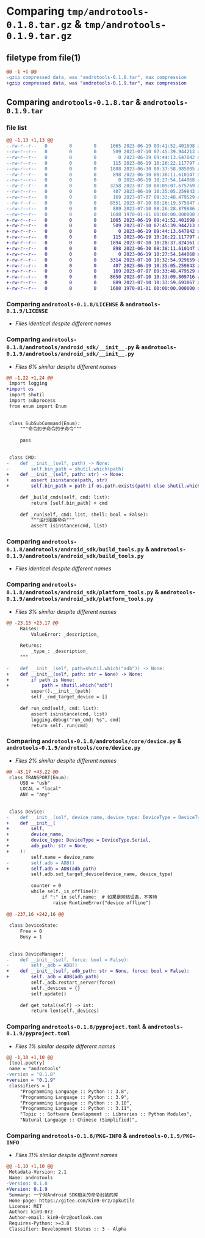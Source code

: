 # Comparing `tmp/androtools-0.1.8.tar.gz` & `tmp/androtools-0.1.9.tar.gz`

## filetype from file(1)

```diff
@@ -1 +1 @@
-gzip compressed data, was "androtools-0.1.8.tar", max compression
+gzip compressed data, was "androtools-0.1.9.tar", max compression
```

## Comparing `androtools-0.1.8.tar` & `androtools-0.1.9.tar`

### file list

```diff
@@ -1,13 +1,13 @@
--rw-r--r--   0        0        0     1065 2023-06-19 09:41:52.401698 androtools-0.1.8/LICENSE
--rw-r--r--   0        0        0      509 2023-07-10 07:45:39.944213 androtools-0.1.8/README.md
--rw-r--r--   0        0        0        0 2023-06-19 09:44:13.647842 androtools-0.1.8/androtools/__init__.py
--rw-r--r--   0        0        0      115 2023-06-19 10:26:22.117797 androtools-0.1.8/androtools/__main__.py
--rw-r--r--   0        0        0     1808 2023-06-30 08:37:58.985005 androtools-0.1.8/androtools/android_sdk/__init__.py
--rw-r--r--   0        0        0      898 2023-06-30 08:38:11.610147 androtools-0.1.8/androtools/android_sdk/build_tools.py
--rw-r--r--   0        0        0        0 2023-06-19 10:27:54.144068 androtools-0.1.8/androtools/android_sdk/emulator.py
--rw-r--r--   0        0        0     3258 2023-07-10 08:09:07.675769 androtools-0.1.8/androtools/android_sdk/platform_tools.py
--rw-r--r--   0        0        0      407 2023-06-19 10:35:05.259843 androtools-0.1.8/androtools/android_sdk/tools.py
--rw-r--r--   0        0        0      169 2023-07-07 09:33:48.479529 androtools-0.1.8/androtools/core/__init__.py
--rw-r--r--   0        0        0     8551 2023-07-10 08:26:19.575847 androtools-0.1.8/androtools/core/device.py
--rw-r--r--   0        0        0      889 2023-07-10 08:26:28.879886 androtools-0.1.8/pyproject.toml
--rw-r--r--   0        0        0     1608 1970-01-01 00:00:00.000000 androtools-0.1.8/PKG-INFO
+-rw-r--r--   0        0        0     1065 2023-06-19 09:41:52.401698 androtools-0.1.9/LICENSE
+-rw-r--r--   0        0        0      509 2023-07-10 07:45:39.944213 androtools-0.1.9/README.md
+-rw-r--r--   0        0        0        0 2023-06-19 09:44:13.647842 androtools-0.1.9/androtools/__init__.py
+-rw-r--r--   0        0        0      115 2023-06-19 10:26:22.117797 androtools-0.1.9/androtools/__main__.py
+-rw-r--r--   0        0        0     1894 2023-07-10 10:28:37.824161 androtools-0.1.9/androtools/android_sdk/__init__.py
+-rw-r--r--   0        0        0      898 2023-06-30 08:38:11.610147 androtools-0.1.9/androtools/android_sdk/build_tools.py
+-rw-r--r--   0        0        0        0 2023-06-19 10:27:54.144068 androtools-0.1.9/androtools/android_sdk/emulator.py
+-rw-r--r--   0        0        0     3314 2023-07-10 10:32:54.929659 androtools-0.1.9/androtools/android_sdk/platform_tools.py
+-rw-r--r--   0        0        0      407 2023-06-19 10:35:05.259843 androtools-0.1.9/androtools/android_sdk/tools.py
+-rw-r--r--   0        0        0      169 2023-07-07 09:33:48.479529 androtools-0.1.9/androtools/core/__init__.py
+-rw-r--r--   0        0        0     8650 2023-07-10 10:33:09.809716 androtools-0.1.9/androtools/core/device.py
+-rw-r--r--   0        0        0      889 2023-07-10 10:33:59.693867 androtools-0.1.9/pyproject.toml
+-rw-r--r--   0        0        0     1608 1970-01-01 00:00:00.000000 androtools-0.1.9/PKG-INFO
```

### Comparing `androtools-0.1.8/LICENSE` & `androtools-0.1.9/LICENSE`

 * *Files identical despite different names*

### Comparing `androtools-0.1.8/androtools/android_sdk/__init__.py` & `androtools-0.1.9/androtools/android_sdk/__init__.py`

 * *Files 6% similar despite different names*

```diff
@@ -1,22 +1,24 @@
 import logging
+import os
 import shutil
 import subprocess
 from enum import Enum
 
 
 class SubSubCommand(Enum):
     """命令的子命令的子命令"""
 
     pass
 
 
 class CMD:
-    def __init__(self, path) -> None:
-        self.bin_path = shutil.which(path)
+    def __init__(self, path: str) -> None:
+        assert isinstance(path, str)
+        self.bin_path = path if os.path.exists(path) else shutil.which(path)
 
     def _build_cmds(self, cmd: list):
         return [self.bin_path] + cmd
 
     def _run(self, cmd: list, shell: bool = False):
         """运行阻塞命令"""
         assert isinstance(cmd, list)
```

### Comparing `androtools-0.1.8/androtools/android_sdk/build_tools.py` & `androtools-0.1.9/androtools/android_sdk/build_tools.py`

 * *Files identical despite different names*

### Comparing `androtools-0.1.8/androtools/android_sdk/platform_tools.py` & `androtools-0.1.9/androtools/android_sdk/platform_tools.py`

 * *Files 3% similar despite different names*

```diff
@@ -23,15 +23,17 @@
     Raises:
         ValueError: _description_
 
     Returns:
         _type_: _description_
     """
 
-    def __init__(self, path=shutil.which("adb")) -> None:
+    def __init__(self, path: str = None) -> None:
+        if path is None:
+            path = shutil.which("adb")
         super().__init__(path)
         self._cmd_target_device = []
 
     def run_cmd(self, cmd: list):
         assert isinstance(cmd, list)
         logging.debug("run_cmd: %s", cmd)
         return self._run(cmd)
```

### Comparing `androtools-0.1.8/androtools/core/device.py` & `androtools-0.1.9/androtools/core/device.py`

 * *Files 2% similar despite different names*

```diff
@@ -43,17 +43,22 @@
 class TRANSPORT(Enum):
     USB = "usb"
     LOCAL = "local"
     ANY = "any"
 
 
 class Device:
-    def __init__(self, device_name, device_type: DeviceType = DeviceType.Serial):
+    def __init__(
+        self,
+        device_name,
+        device_type: DeviceType = DeviceType.Serial,
+        adb_path: str = None,
+    ):
         self.name = device_name
-        self.adb = ADB()
+        self.adb = ADB(adb_path)
         self.adb.set_target_device(device_name, device_type)
 
         counter = 0
         while self._is_offline():
             if ":" in self.name:  # 如果是网络设备，不等待
                 raise RuntimeError("device offline")
 
@@ -237,16 +242,16 @@
 
 class DeviceState:
     Free = 0
     Busy = 1
 
 
 class DeviceManager:
-    def __init__(self, force: bool = False):
-        self._adb = ADB()
+    def __init__(self, adb_path: str = None, force: bool = False):
+        self._adb = ADB(adb_path)
         self._adb.restart_server(force)
         self._devices = {}
         self.update()
 
     def get_total(self) -> int:
         return len(self._devices)
```

### Comparing `androtools-0.1.8/pyproject.toml` & `androtools-0.1.9/pyproject.toml`

 * *Files 1% similar despite different names*

```diff
@@ -1,10 +1,10 @@
 [tool.poetry]
 name = "androtools"
-version = "0.1.8"
+version = "0.1.9"
 classifiers = [
     "Programming Language :: Python :: 3.8",
     "Programming Language :: Python :: 3.9",
     "Programming Language :: Python :: 3.10",
     "Programming Language :: Python :: 3.11",
     "Topic :: Software Development :: Libraries :: Python Modules",
     "Natural Language :: Chinese (Simplified)",
```

### Comparing `androtools-0.1.8/PKG-INFO` & `androtools-0.1.9/PKG-INFO`

 * *Files 11% similar despite different names*

```diff
@@ -1,10 +1,10 @@
 Metadata-Version: 2.1
 Name: androtools
-Version: 0.1.8
+Version: 0.1.9
 Summary: 一个对Android SDK相关的命令封装的库
 Home-page: https://gitee.com/kin9-0rz/apkutils
 License: MIT
 Author: kin9-0rz
 Author-email: kin9-0rz@outlook.com
 Requires-Python: >=3.8
 Classifier: Development Status :: 3 - Alpha
```

